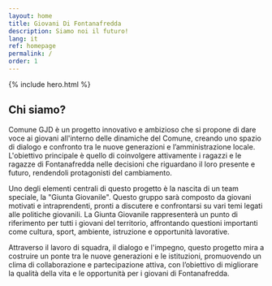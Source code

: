 ```yaml
---
layout: home
title: Giovani Di Fontanafredda
description: Siamo noi il futuro!
lang: it
ref: homepage
permalink: /
order: 1
---
```


{% include hero.html %}

<main class="container my-4" markdown="1">
<h2>Chi siamo?</h2>
  <p>Comune GJD è un progetto innovativo e ambizioso che si propone di dare voce ai giovani all'interno delle dinamiche del Comune, creando uno spazio di dialogo e confronto tra le nuove generazioni e l’amministrazione locale. L'obiettivo principale è quello di coinvolgere attivamente i ragazzi e le ragazze di Fontanafredda nelle decisioni che riguardano il loro presente e futuro, rendendoli protagonisti del cambiamento.</p>


  <p>Uno degli elementi centrali di questo progetto è la nascita di un team speciale, la "Giunta Giovanile". Questo gruppo sarà composto da giovani motivati e intraprendenti, pronti a discutere e confrontarsi su vari temi legati alle politiche giovanili. La Giunta Giovanile rappresenterà un punto di riferimento per tutti i giovani del territorio, affrontando questioni importanti come cultura, sport, ambiente, istruzione e opportunità lavorative.</p>


  <p>Attraverso il lavoro di squadra, il dialogo e l'impegno, questo progetto mira a costruire un ponte tra le nuove generazioni e le istituzioni, promuovendo un clima di collaborazione e partecipazione attiva, con l’obiettivo di migliorare la qualità della vita e le opportunità per i giovani di Fontanafredda.</p>
  <style>
            table {
            border-collapse: collapse;
            width: 100%;
        }
        td, th {
            width: 25%;
            height: 50px;
            text-align: center;
            background-color: lightgray;
            border: 1px solid white;
        }

  </style>
</main>

